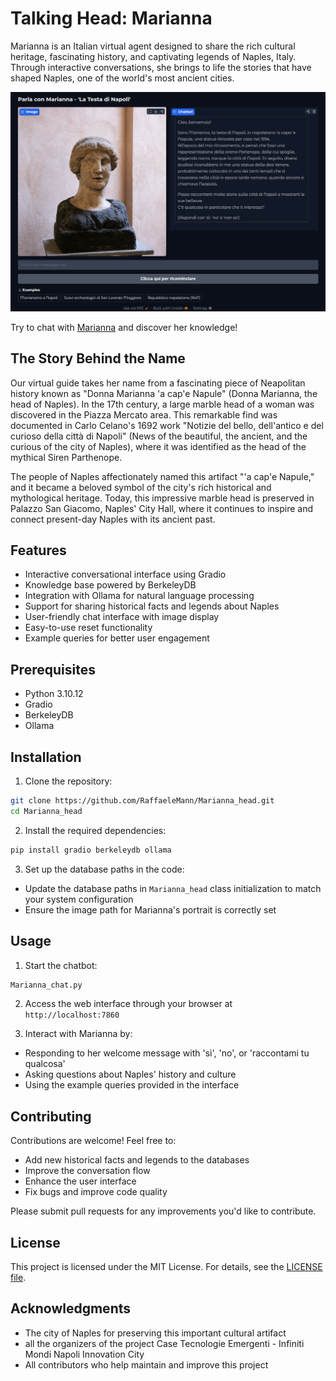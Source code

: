 # Talking Head: Marianna

Marianna is an Italian virtual agent designed to share the rich cultural heritage, fascinating history, and captivating legends of Naples, Italy. Through interactive conversations, she brings to life the stories that have shaped Naples, one of the world's most ancient cities.

<img src="Testa_di_Marianna/app_images/marianna_screen.png" alt="Chat con Marianna - La Testa di Napoli"/>

Try to chat with [Marianna](https://huggingface.co/spaces/HipFil98/Testa_di_Marianna) and discover her knowledge!

## The Story Behind the Name

Our virtual guide takes her name from a fascinating piece of Neapolitan history known as "Donna Marianna 'a cap'e Napule" (Donna Marianna, the head of Naples). In the 17th century, a large marble head of a woman was discovered in the Piazza Mercato area. This remarkable find was documented in Carlo Celano's 1692 work "Notizie del bello, dell'antico e del curioso della città di Napoli" (News of the beautiful, the ancient, and the curious of the city of Naples), where it was identified as the head of the mythical Siren Parthenope.

The people of Naples affectionately named this artifact "'a cap'e Napule," and it became a beloved symbol of the city's rich historical and mythological heritage. Today, this impressive marble head is preserved in Palazzo San Giacomo, Naples' City Hall, where it continues to inspire and connect present-day Naples with its ancient past.

## Features

- Interactive conversational interface using Gradio
- Knowledge base powered by BerkeleyDB
- Integration with Ollama for natural language processing
- Support for sharing historical facts and legends about Naples
- User-friendly chat interface with image display
- Easy-to-use reset functionality
- Example queries for better user engagement

## Prerequisites

- Python 3.10.12
- Gradio
- BerkeleyDB
- Ollama

## Installation

1. Clone the repository:
```bash
git clone https://github.com/RaffaeleMann/Marianna_head.git
cd Marianna_head
```

2. Install the required dependencies:
```bash
pip install gradio berkeleydb ollama
```

3. Set up the database paths in the code:
- Update the database paths in `Marianna_head` class initialization to match your system configuration
- Ensure the image path for Marianna's portrait is correctly set

## Usage

1. Start the chatbot:
```bash
Marianna_chat.py
```

2. Access the web interface through your browser at `http://localhost:7860`

3. Interact with Marianna by:
- Responding to her welcome message with 'sì', 'no', or 'raccontami tu qualcosa'
- Asking questions about Naples' history and culture
- Using the example queries provided in the interface


## Contributing

Contributions are welcome! Feel free to:
- Add new historical facts and legends to the databases
- Improve the conversation flow
- Enhance the user interface
- Fix bugs and improve code quality

Please submit pull requests for any improvements you'd like to contribute.

## License

This project is licensed under the MIT License. For details, see the [LICENSE file](https://github.com/RaffaeleMann/Marianna_head/blob/main/LICENSE).

## Acknowledgments

- The city of Naples for preserving this important cultural artifact
- all the organizers of the project Case Tecnologie Emergenti - Infiniti Mondi Napoli Innovation City
- All contributors who help maintain and improve this project
